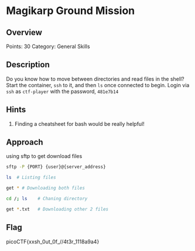 # Magikarp Ground Mission

## Overview

Points: 30
Category: General Skills

## Description

Do you know how to move between directories and read files in the shell? Start the container, `ssh` to it, and then `ls` once connected to begin. Login via `ssh` as `ctf-player` with the password, `481e7b14`

## Hints

1. Finding a cheatsheet for bash would be really helpful!


## Approach

using sftp to get download files

```bash
sftp -P {PORT} {user}@{server_address}

ls	# Listing files

get * # Downloading both files

cd /; ls 	# Chaning directory

get *.txt	# Downloading other 2 files
```

## Flag

picoCTF{xxsh_0ut_0f_\/\/4t3r_1118a9a4}